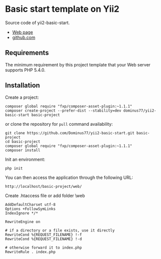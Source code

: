 Basic start template on Yii2
============================

Source code of yii2-basic-start.

- [Web page](http://dominus77.github.io/yii2-basic-start)
- [github.com](https://github.com/Dominus77/yii2-basic-start)

Requirements
------

The minimum requirement by this project template that your Web server supports PHP 5.4.0.

Installation
------

Create a project:

~~~
composer global require "fxp/composer-asset-plugin:~1.1.1"
composer create-project --prefer-dist --stability=dev dominus77/yii2-basic-start basic-project
~~~

or clone the repository for `pull` command availability:

~~~
git clone https://github.com/Dominus77/yii2-basic-start.git basic-project
cd basic-project
composer global require "fxp/composer-asset-plugin:~1.1.1"
composer install
~~~

Init an environment:

~~~
php init
~~~

You can then access the application through the following URL:

~~~
http://localhost/basic-project/web/
~~~

Create .htaccess file or add folder \web

~~~
AddDefaultCharset utf-8
Options +FollowSymLinks
IndexIgnore */*

RewriteEngine on

# if a directory or a file exists, use it directly
RewriteCond %{REQUEST_FILENAME} !-f
RewriteCond %{REQUEST_FILENAME} !-d

# otherwise forward it to index.php
RewriteRule . index.php
~~~